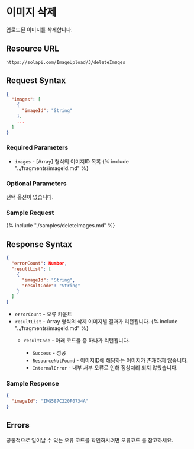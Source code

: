 # 이미지 삭제

업로드된 이미지를 삭제합니다.

## Resource URL

`https://solapi.com/ImageUpload/3/deleteImages`

## Request Syntax

```json
{
  "images": [
    {
      "imageId": "String"
    },
    ...
  ]
}
```

### Required Parameters

* `images` - [Array] 형식의 이미지ID 목록
  {% include "../fragments/imageId.md" %}

### Optional Parameters

선택 옵션이 없습니다.

### Sample Request

{% include "./samples/deleteImages.md" %}

## Response Syntax

```json
{
  "errorCount": Number,
  "resultList": [
    {
      "imageId": "String",
      "resultCode": "String"
    }
  ]
}
```

* `errorCount` - 오류 카운트
* `resultList` - Array 형식의 삭제 이미지별 결과가 리턴됩니다.
  {% include "../fragments/imageId.md" %}
  * `resultCode` - 아래 코드들 중 하나가 리턴됩니다.

    * `Success` - 성공
    * `ResourceNotFound` - 이미지ID에 해당하는 이미지가 존재하지 않습니다.
    * `InternalError` - 내부 서부 오류로 인해 정상처리 되지 않았습니다.

### Sample Response

```json
{
  "imageId": "IMG587C220F0734A"
}
```

## Errors

공통적으로 일어날 수 있는 오류 코드를 확인하시려면 오류코드 를 참고하세요.
